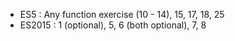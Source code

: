 - ES5 : Any function exercise (10 - 14), 15, 17, 18, 25
- ES2015 : 1 (optional), 5, 6 (both optional), 7, 8